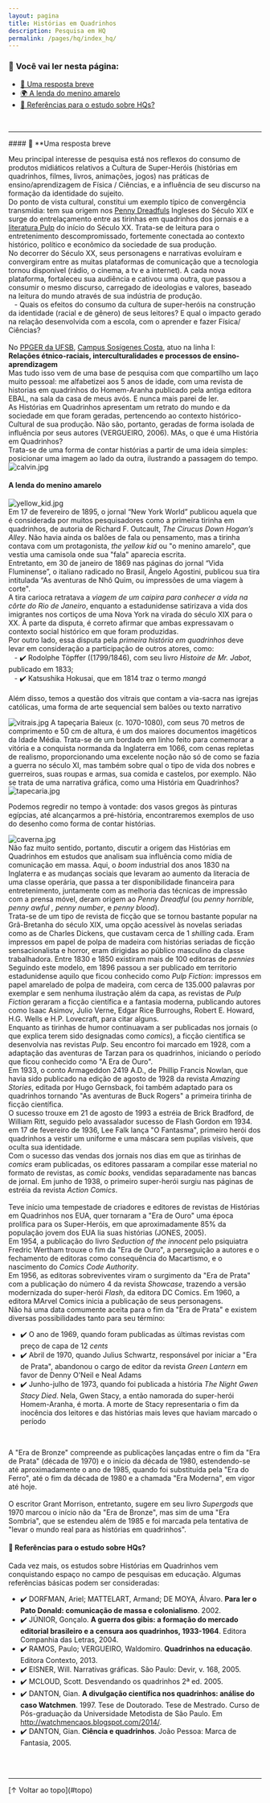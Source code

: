 ```yaml
---
layout: pagina
title: Histórias em Quadrinhos
description: Pesquisa em HQ
permalink: /pages/hq/index_hq/
---
```


### 📌 **Você vai ler nesta página:**

- [🧩 Uma resposta breve](#🧩-uma-resposta-breve)  
- [🌍 A lenda do menino amarelo](#🌍-A-lenda-do-menino-amarelo)  
- [📘 Referências para o estudo sobre HQs?](#📘-Referências-para-o-estudo-sobre-HQs?)  
<br>
<hr>
#### 🧩 **Uma resposta breve

Meu principal interesse de pesquisa está nos reflexos do consumo de produtos midiáticos relativos a Cultura de Super-Heróis (histórias em quadrinhos, filmes, livros, animações, jogos) nas práticas de ensino/aprendizagem de Física / Ciências, e a influência de seu discurso na formação da identidade do sujeito.
<br>
Do ponto de vista cultural, constitui um exemplo típico  de convergência transmídia: tem sua origem nos [Penny Dreadfuls](https://en.wikipedia.org/wiki/Penny_dreadful) Ingleses do Século XIX e surge do entrelaçamento entre as tirinhas em quadrinhos dos jornais e a [literatura Pulp](https://en.wikipedia.org/wiki/Pulp_magazine) do início do Século XX. Trata-se de  leitura para o entretenimento descompromissado,  fortemente conectada ao contexto histórico, político e econômico da sociedade de sua produção.
<br>
No decorrer do Século XX, seus personagens e narrativas evoluíram e convergiram entre as muitas plataformas de comunicação que a tecnologia tornou disponível (rádio, o cinema, a tv e a internet). A cada nova plataforma, fortaleceu sua audiência e cativou uma outra, que passou a consumir o mesmo discurso, carregado de ideologias e valores, baseado na leitura do mundo através de sua indústria de produção.
<br>
&nbsp;&nbsp;&nbsp;- Quais os efeitos do consumo da cultura de super-heróis na construção da identidade (racial e de gênero) de seus leitores? E qual o impacto  gerado na relação desenvolvida com a escola,  com o aprender e  fazer  Física/ Ciências?  
<br>
No [PPGER da UFSB](https://ufsb.edu.br/ppger/), [Campus Sosígenes Costa](https://www.facebook.com/ufsbcsc), atuo na linha I:
<br>
**Relações étnico-raciais, interculturalidades e processos de ensino-aprendizagem**
<br>
Mas tudo isso vem de uma base de pesquisa com que compartilho um laço muito pessoal: me alfabetizei aos 5 anos de idade, com uma revista de historias em quadrinhos do Homem-Aranha publicado pela antiga editora EBAL, na sala da casa de meus avós.
E nunca mais parei de ler.
<br>
As Histórias em Quadrinhos apresentam um retrato do mundo e da sociedade em que foram geradas, pertencendo ao contexto histórico-Cultural de sua produção. Não são, portanto, geradas de forma isolada de influência por seus autores (VERGUEIRO, 2006). MAs, o que é uma História em Quadrinhos?
<br>
Trata-se de uma forma de contar histórias a partir de uma ideia simples: posicionar uma imagem ao lado da outra, ilustrando a passagem do tempo.<br>
![calvin.jpg](https://itxesco.github.io/assets/imagens/hq/calvin.jpg)
<br>

#### A lenda do menino amarelo  

![yellow_kid.jpg](https://itxesco.github.io/assets/imagens/hq/yellow_kid.jpg)
<br>
Em 17 de fevereiro de 1895, o jornal “New York World”  publicou aquela que é considerada por muitos pesquisadores como a primeira tirinha em quadrinhos, de autoria de Richard F. Outcault, _The Cirucus Down Hogan’s Alley_. Não havia ainda os balões de fala ou pensamento, mas a tirinha contava com um protagonista, _the yellow kid_  ou "o menino amarelo", que vestia uma camisola onde sua "fala" aparecia escrita.
<br>
Entretanto, em 30 de janeiro de 1869 nas páginas do jornal “Vida Fluminense”, o italiano radicado no Brasil, Ângelo Agostini, publicou sua tira  intitulada “As aventuras de Nhô Quim, ou impressões de uma viagem à corte".
<br>
A tira carioca retratava a _viagem de um caipira para conhecer a vida na côrte do Rio de Janeiro_, enquanto a estadunidense satirizava a vida dos imigrantes nos cortiços de uma Nova York na virada do século XIX para o XX.  À parte da disputa, é correto afirmar que ambas expressavam o contexto social histórico em que foram produzidas.
<br>
Por outro lado, essa disputa pela _primeira história em quadrinhos_ deve levar em consideração a participação de outros atores, como:
<br>
&nbsp;&nbsp;&nbsp;- ✔️ Rodolphe Töpffer ((1799/1846), com seu  livro _Histoire de Mr. Jabot_, publicado em 1833;    
&nbsp;&nbsp;&nbsp;- ✔️ Katsushika Hokusai, que em 1814 traz o termo _mangá_  
<br>
Além disso, temos a questão dos vitrais que contam a via-sacra nas igrejas católicas, uma forma de arte sequencial sem balões ou texto narrativo  

![vitrais.jpg](https://itxesco.github.io/assets/imagens/hq/vitrais.jpg)
A tapeçaria Baieux (c. 1070-1080), com seus 70 metros de comprimento e 50 cm de altura, é um dos maiores documentos imagéticos da Idade Média. Trata-se de um bordado em linho feito para comemorar a vitória e a conquista normanda da Inglaterra em 1066, com cenas repletas de realismo, proporcionando uma excelente noção não só de como se fazia a guerra no século XI, mas também sobre qual o tipo de vida dos nobres e guerreiros, suas roupas e armas, sua comida e castelos, por exemplo. Não se trata de uma narrativa gráfica, como uma História em Quadrinhos?
<br>
![tapecaria.jpg](https://itxesco.github.io/assets/imagens/hq/tapecaria.jpg)
<br>

Podemos regredir no tempo à vontade: dos vasos gregos às pinturas egípcias, até alcançarmos a pré-história, encontraremos exemplos de uso do desenho como forma de contar histórias.


![caverna.jpg](https://itxesco.github.io/assets/imagens/hq/caverna.jpg)
<br>
Não faz muito sentido, portanto, discutir a origem das Histórias em Quadrinhos em estudos que analisam sua influência como mídia de comunicação em massa. Aqui, o _boom_ industrial dos anos 1830 na Inglaterra e as mudanças sociais que levaram ao aumento da literacia de uma classe operária, que passa a ter disponibilidade financeira para entretenimento, juntamente com as melhoria das técnicas de impressão com a prensa móvel, deram origem ao _Penny Dreadful_ (ou _penny horrible, penny awful , penny number_, e _penny blood_).   
Trata-se de um tipo de revista de ficção que se tornou bastante popular na Grã-Bretanha do século XIX, uma opção acessível às novelas seriadas como as de Charles Dickens, que custavam cerca de 1 _shilling_ cada. Eram impressos em papel de polpa de madeira com  histórias seriadas de ficção sensacionalista e horror, eram dirigidas ao público masculino da classe trabalhadora. Entre 1830 e 1850 existiram mais de 100 editoras de _pennies_
<br>
Seguindo este modelo, em 1896 passou a ser publicado em territorio estadunidense aquilo que ficou conhecido como _Pulp Fiction_: impressos em papel amarelado de polpa de madeira, com cerca de 135.000 palavras por exemplar e sem nenhuma ilustração além da capa, as revistas de _Pulp Fiction_ geraram a ficção científica e a fantasia moderna, publicando autores como Isaac Asimov, Julio Verne, Edgar Rice Burroughs, Robert E. Howard, H.G. Wells e H.P. Lovecraft, para citar alguns.
<br>
Enquanto as tirinhas de humor continuavam a ser publicadas nos jornais (o que explica terem sido designadas como _comics_), a ficção científica se desenvolvia nas revistas _Pulp_. Seu encontro foi marcado em 1928, com a adaptação das aventuras de Tarzan para os quadrinhos, iniciando o período que ficou conhecido como "A Era de Ouro".
<br>
Em 1933, o conto Armageddon 2419 A.D., de Phillip Francis Nowlan, que havia sido publicado na edição de agosto de 1928 da revista _Amazing Stories_, editada por Hugo Gernsback, foi também adaptado para os quadrinhos tornando "As aventuras de Buck Rogers" a primeira tirinha de ficção científica.
<br>
O sucesso trouxe em 21 de agosto de 1993 a estréia de Brick Bradford, de William Ritt, seguido pelo avassalador sucesso de Flash Gordon em 1934. em 17 de fevereiro de 1936, Lee Falk lança "O Fantasma", primeiro herói dos quadrinhos a vestir um uniforme e uma máscara sem pupilas visíveis, que oculta sua identidade.
<br>
Com o sucesso das vendas dos jornais nos dias em que as tirinhas de _comics_ eram publicadas, os editores passaram a compilar esse material no formato de revistas, as _comic books_, vendidas separadamente nas bancas de jornal. Em junho de 1938, o primeiro super-herói surgiu nas páginas de estréia da revista _Action Comics_.  
<br>
Teve início uma tempestade de criadores e editores de revistas de Histórias em Quadrinhos nos EUA, quer tornaram a "Era de Ouro" uma época prolífica para os Super-Heróis, em que aproximadamente 85% da população jovem dos EUA lia suas histórias (JONES, 2005).
<br>
Em 1954, a publicação do livro _Seduction of the innocent_ pelo psiquiatra Fredric Wertham trouxe o fim da "Era de Ouro", a perseguição a autores e o fechamento de editoras como consequência do Macartismo, e o nascimento do _Comics Code Authority_.
<br>
Em 1956, as editoras sobreviventes viram o surgimento da "Era de Prata" com a publicação do número 4 da revista _Showcase_, trazendo a versão modernizada do super-herói _Flash_, da editora DC Comics. Em 1960, a editora MArvel Comics inicia a publicação de seus personagens.
<br>
Não há uma data comumente aceita para o fim da "Era de Prata" e existem diversas possibilidades tanto para seu término:
<br>
- ✔️ O ano de 1969, quando foram publicadas as últimas revistas com preço de capa de 12 _cents_  
- ✔️ Abril de 1970, quando Julius Schwartz, responsável por iniciar a "Era de Prata", abandonou o cargo de editor da revista _Green Lantern_ em favor de Denny O'Neil e Neal Adams  
- ✔️ Junho-julho de 1973, quando foi publicada a história _The Night Gwen Stacy Died_. Nela, Gwen Stacy, a então namorada do super-herói Homem-Aranha, é morta. A morte de Stacy representaria o fim da inocência dos leitores e das histórias mais leves que haviam marcado o período  
<br>

A "Era de Bronze" compreende as publicações lançadas entre o fim da "Era de Prata" (década de 1970) e o início da década de 1980, estendendo-se até aproximadamente o ano de 1985, quando foi substituída pela "Era do Ferro", até o fim da década de 1980 e a chamada "Era Moderna", em vigor até hoje.  
<br>
O escritor Grant Morrison, entretanto, sugere em seu livro _Supergods_ que 1970 marcou o início não da "Era de Bronze", mas sim de uma "Era Sombria", que se estendeu além de 1985 e foi marcada pela tentativa de "levar o mundo real para as histórias em quadrinhos".


#### 📘 **Referências para o estudo sobre HQs?**

Cada vez mais, os estudos sobre Histórias em Quadrinhos vem conquistando espaço no campo de pesquisas em educação. Algumas referências básicas podem ser consideradas:
<br>

- ✔️ DORFMAN, Ariel; MATTELART, Armand; DE MOYA, Álvaro. **Para ler o Pato Donald: comunicação de massa e colonialismo**. 2002.  
- ✔️ JÚNIOR, Gonçalo. **A guerra dos gibis: a formação do mercado editorial brasileiro e a censura aos quadrinhos, 1933-1964**. Editora Companhia das Letras, 2004.  
- ✔️ RAMOS, Paulo; VERGUEIRO, Waldomiro. **Quadrinhos na educação**. Editora Contexto, 2013.
- ✔️ EISNER, Will. Narrativas gráficas. São Paulo: Devir, v. 168, 2005.  
- ✔️ MCLOUD, Scott. Desvendando os quadrinhos 2ª ed. 2005.  
- ✔️ DANTON, Gian. **A divulgação científica nos quadrinhos: análise do caso Watchmen**. 1997. Tese de Doutorado. Tese de Mestrado. Curso de Pós-graduação da Universidade Metodista de São Paulo. Em http://watchmencaos.blogspot.com/2014/.
- ✔️ DANTON, Gian. **Ciência e quadrinhos**. João Pessoa: Marca de Fantasia, 2005.
<br>
<br>
<hr>  
[↑ Voltar ao topo](#topo)
